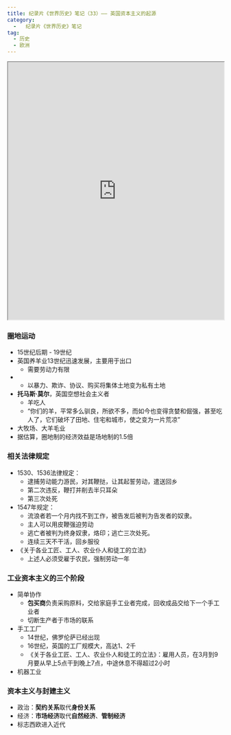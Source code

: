 ```yaml
---
title: 纪录片《世界历史》笔记（33）—— 英国资本主义的起源
category:
  -   纪录片《世界历史》笔记
tag: 
  - 历史
  - 欧洲
---
```


<iframe src="https://www.bilibili.com/bangumi/play/ep635237/" width="100%" style="max-width: 700px;" height="600px"></iframe>

### 圈地运动
- 15世纪后期 - 19世纪
- 英国养羊业13世纪迅速发展，主要用于出口
  - 需要劳动力有限
- - 以暴力、欺诈、协议、购买将集体土地变为私有土地
- **托马斯·莫尔**，英国空想社会主义者
  - 羊吃人
  - “你们的羊，平常多么驯良，所欲不多，而如今也变得贪婪和倔强，甚至吃人了，它们破坏了田地、住宅和城市，使之变为一片荒凉”
- 大牧场、大羊毛业
- 据估算，圈地制的经济效益是场地制的1.5倍

### 相关法律规定 
- 1530、1536法律规定：
  - 逮捕劳动能力游民，对其鞭挞，让其起誓劳动，遣送回乡
  - 第二次违反，鞭打并削去半只耳朵
  - 第三次处死
- 1547年规定：
  - 流浪者若一个月内找不到工作，被告发后被判为告发者的奴隶。
  - 主人可以用皮鞭强迫劳动
  - 逃亡者被判为终身奴隶，烙印；逃亡三次处死。
  - 连续三天不干活，回乡服役
- 《关于各业工匠、工人、农业仆人和徒工的立法》
  - 上述人必须受雇于农民，强制劳动一年
  
### 工业资本主义的三个阶段
- 简单协作
  - **包买商**负责采购原料，交给家庭手工业者完成，回收成品交给下一个手工业者
  - 切断生产者于市场的联系 
- 手工工厂
  - 14世纪，佛罗伦萨已经出现
  - 16世纪，英国的工厂规模大，高达1、2千
  - 《关于各业工匠、工人、农业仆人和徒工的立法》：雇用人员，在3月到9月要从早上5点干到晚上7点，中途休息不得超过2小时 
- 机器工业

### 资本主义与封建主义
- 政治：**契约关系**取代**身份关系**
- 经济：**市场经济**取代**自然经济**、**管制经济**
- 标志西欧进入近代